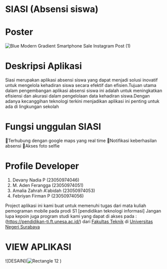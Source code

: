 # SIASI (Absensi siswa)

# Poster
![Blue Modern Gradient Smartphone Sale Instagram Post (1)](https://github.com/user-attachments/assets/dc8b5f00-bf81-47c4-be64-95c3451b9845)

# Deskripsi Aplikasi
Siasi merupakan aplikasi absensi siswa yang dapat menjadi solusi inovatif untuk mengelola kehadiran siswa secara efektif dan efisien.Tujuan utama dalam pengembangan aplikasi absensi siswa ini adalah untuk meningkatkan efisiensi dan akurasi dalam pengelolaan data kehadiran siswa.Dengan adanya kecanggihan teknologi terkini menjadikan aplikasi ini penting untuk ada di lingkungan sekolah

# Fungsi unggulan SIASI
🥇Terhubung dengan google maps yang real time
🥈Notifikasi keberhasilan absensi
🥉Akses foto selfie

# Profile Developer
1. Devany Nadia P (23050974046)
2. M. Aden Ferangga (23050974051)
3. Amalia Zahrah A'abidah (23050974053)
4. Febriyan Firman P (23050974056)

Project aplikasi ini kami buat untuk memenuhi tugas dari mata kuliah pemograman mobile pada prodi S1 [pendidikan teknologi informasi] 
Jangan lupa kepoin juga program studi kami yang dapat di akses pada :
(https://pendidikan-ti.ft.unesa.ac.id/) dari [Fakultas Teknik](https://ft.unesa.ac.id/) di [Universitas Negeri Surabaya](https://unesa.ac.id/)

# VIEW APLIKASI
![DESAIN](![Rectangle 12](https://github.com/user-attachments/assets/c4201162-6892-4c13-b88e-2adc81a668dc)
)
